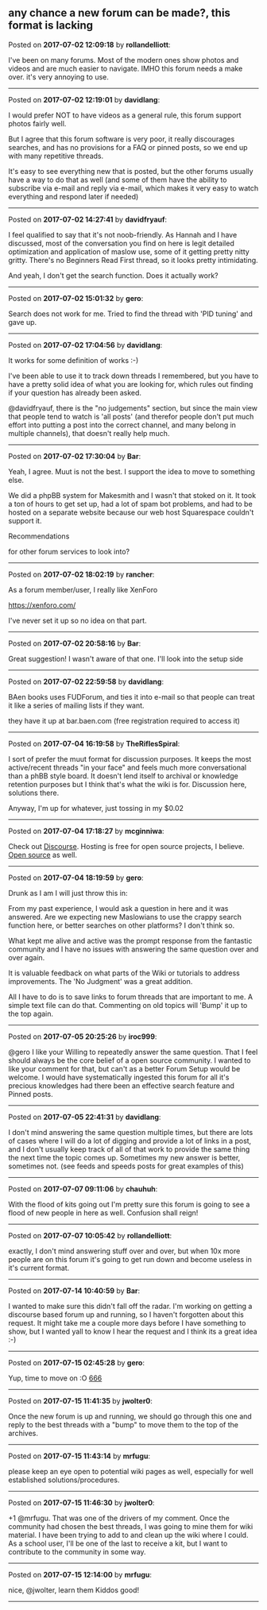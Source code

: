 ## any chance a new forum can be made?, this format is lacking
Posted on **2017-07-02 12:09:18** by **rollandelliott**:

I've been on many forums. Most of the modern ones show photos and videos and are much easier to navigate. IMHO this forum needs a make over. it's very annoying to use.

---

Posted on **2017-07-02 12:19:01** by **davidlang**:

I would prefer NOT to have videos as a general rule, this forum support photos fairly well.



But I agree that this forum software is very poor, it really discourages searches, and has no provisions for a FAQ or pinned posts, so we end up with many repetitive threads.



It's easy to see everything new that is posted, but the other forums usually have a way to do that as well (and some of them have the ability to subscribe via e-mail and reply via e-mail, which makes it very easy to watch everything and respond later if needed)

---

Posted on **2017-07-02 14:27:41** by **davidfryauf**:

I feel qualified to say that it's not noob-friendly.  As Hannah and I have discussed, most of the conversation you find on here is legit detailed optimization and application of maslow use, some of it getting pretty nitty gritty.  There's no Beginners Read First thread, so it looks pretty intimidating.



And yeah, I don't get the search function.  Does it actually work?

---

Posted on **2017-07-02 15:01:32** by **gero**:

Search does not work for me. Tried to find the thread with 'PID tuning' and gave up.

---

Posted on **2017-07-02 17:04:56** by **davidlang**:

It works for some definition of works :-)



I've been able to use it to track down threads I remembered, but you have to have a pretty solid idea of what you are looking for, which rules out finding if your question has already been asked.



@davidfryauf, there is the "no judgements" section, but since the main view that people tend to watch is 'all posts' (and therefor people don't put much effort into putting a post into the correct channel, and many belong in multiple channels), that doesn't really help much.

---

Posted on **2017-07-02 17:30:04** by **Bar**:

Yeah, I agree. Muut is not the best. I support the idea to move to something else.



We did a phpBB system for Makesmith and I wasn't that stoked on it. It took a ton of hours to get set up, had a lot of spam bot problems, and had to be hosted on a separate website because our web host Squarespace couldn't support it. 



Recommendations

for other forum services to look into?

---

Posted on **2017-07-02 18:02:19** by **rancher**:

As a forum member/user, I really like XenForo

https://xenforo.com/

I've never set it up so no idea on that part.

---

Posted on **2017-07-02 20:58:16** by **Bar**:

Great suggestion! I wasn't aware of that one. I'll look into the setup side

---

Posted on **2017-07-02 22:59:58** by **davidlang**:

BAen books uses FUDForum, and ties it into e-mail so that people can treat it like a series of mailing lists if they want.



they have it up at bar.baen.com (free registration required to access it)

---

Posted on **2017-07-04 16:19:58** by **TheRiflesSpiral**:

I sort of prefer the muut format for discussion purposes. It keeps the most active/recent threads "in your face" and feels much more conversational than a phBB style board. It doesn't lend itself to archival or knowledge retention purposes but I think that's what the wiki is for. Discussion here, solutions there.



Anyway, I'm up for whatever, just tossing in my $0.02

---

Posted on **2017-07-04 17:18:27** by **mcginniwa**:

Check out [Discourse](http://www.discourse.org). Hosting is free for open source projects, I believe. [Open source](https://github.com/discourse/discourse) as well.

---

Posted on **2017-07-04 18:19:59** by **gero**:

Drunk as I am I will just throw this in:

From my past experience, I would ask a question in here and it was answered. Are we expecting new Maslowians to use the crappy search function here, or better searches on other platforms? I don't think so.

What kept me alive and active was the prompt response from the fantastic community and I have no issues with answering the same question over and over again.

It is valuable feedback on what parts of the Wiki or tutorials to address improvements. The 'No Judgment' was a great addition.

All I have to do is to save links to forum threads that are important to me. A simple text file can do that. Commenting on old topics will 'Bump' it up to the top again.

---

Posted on **2017-07-05 20:25:26** by **iroc999**:

@gero I like your Willing to repeatedly answer the same question. That I feel should always be the core belief of a open source community. I wanted to like your comment for that, but can't as a better Forum Setup would be welcome. I would have systematically ingested this forum for all it's precious knowledges had there been an effective search feature and Pinned posts.

---

Posted on **2017-07-05 22:41:31** by **davidlang**:

I don't mind answering the same question multiple times, but there are lots of cases where I will do a lot of digging and provide a lot of links in a post, and I don't usually keep track of all of that work to provide the same thing the next time the topic comes up. Sometimes my new answer is better, sometimes not. (see feeds and speeds posts for great examples of this)

---

Posted on **2017-07-07 09:11:06** by **chauhuh**:

With the flood of kits going out I'm pretty sure this forum is going to see a flood of new people in here as well. Confusion shall reign!

---

Posted on **2017-07-07 10:05:42** by **rollandelliott**:

exactly, I don't mind answering stuff over and over, but when 10x more people are on this forum it's going to get run down and become useless in it's current format.

---

Posted on **2017-07-14 10:40:59** by **Bar**:

I wanted to make sure this didn't fall off the radar. I'm working on getting a discourse based forum up and running, so I haven't forgotten about this request. It might take me a couple more days before I have something to show, but I wanted yall to know I hear the request and I think its a great idea :-)

---

Posted on **2017-07-15 02:45:28** by **gero**:

Yup, time to move on :O  [666](/images/q3/q35o_666.jpg.jpg)

---

Posted on **2017-07-15 11:41:35** by **jwolter0**:

Once the new forum is up and running, we should go through this one and reply to the best threads with a "bump" to move them  to the top of the archives.

---

Posted on **2017-07-15 11:43:14** by **mrfugu**:

please keep an eye open to potential wiki pages as well, especially for well established solutions/procedures.

---

Posted on **2017-07-15 11:46:30** by **jwolter0**:

+1 @mrfugu.  That was one of the drivers of my comment.  Once the community had chosen the best threads, I was going to mine them for wiki material.  I have been trying to add to and clean up the wiki where I could. As a school user, I'll be one of the last to receive a kit, but I want to contribute to the community in some way.

---

Posted on **2017-07-15 12:14:00** by **mrfugu**:

nice, @jwolter, learn them Kiddos good!

---


